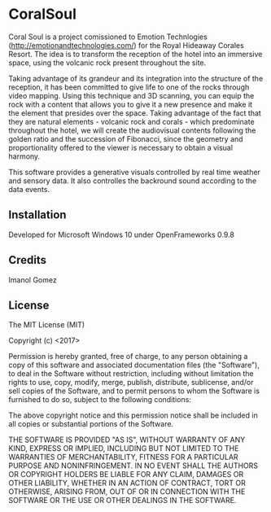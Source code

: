 # CoralSoul

Coral Soul is a project comissioned to Emotion Technlogies (http://emotionandtechnologies.com/) for the Royal Hideaway Corales Resort. The idea is to transform the reception of the hotel into an immersive space, using the volcanic rock present throughout the site. 

Taking advantage of its grandeur and its integration into the structure of the reception, it has been committed to give life to one of the rocks through video mapping. Using this technique and 3D scanning, you can equip the rock with a content that allows you to give it a new presence and make it the element that presides over the space. Taking advantage of the fact that they are natural elements - volcanic rock and corals - which predominate throughout the hotel, we will create the audiovisual contents following the golden ratio and the succession of Fibonacci, since the geometry and proportionality offered to the viewer is necessary to obtain a visual harmony.

This software provides a generative visuals controlled by real time weather and sensory data. It also controlles the backround sound according to the data events.

## Installation

Developed for Microsoft Windows 10 under OpenFrameworks 0.9.8

## Credits

Imanol Gomez

## License

The MIT License (MIT)

Copyright (c) <2017> <copyright Imanol Gomez>

Permission is hereby granted, free of charge, to any person obtaining a copy
of this software and associated documentation files (the "Software"), to deal
in the Software without restriction, including without limitation the rights
to use, copy, modify, merge, publish, distribute, sublicense, and/or sell
copies of the Software, and to permit persons to whom the Software is
furnished to do so, subject to the following conditions:

The above copyright notice and this permission notice shall be included in all
copies or substantial portions of the Software.

THE SOFTWARE IS PROVIDED "AS IS", WITHOUT WARRANTY OF ANY KIND, EXPRESS OR
IMPLIED, INCLUDING BUT NOT LIMITED TO THE WARRANTIES OF MERCHANTABILITY,
FITNESS FOR A PARTICULAR PURPOSE AND NONINFRINGEMENT. IN NO EVENT SHALL THE
AUTHORS OR COPYRIGHT HOLDERS BE LIABLE FOR ANY CLAIM, DAMAGES OR OTHER
LIABILITY, WHETHER IN AN ACTION OF CONTRACT, TORT OR OTHERWISE, ARISING FROM,
OUT OF OR IN CONNECTION WITH THE SOFTWARE OR THE USE OR OTHER DEALINGS IN THE
SOFTWARE.